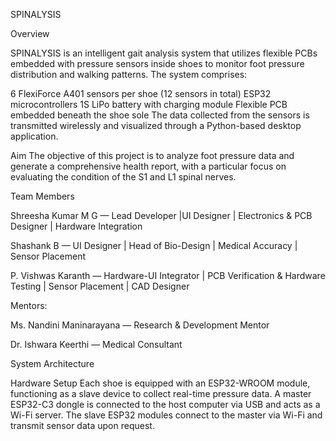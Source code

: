 SPINALYSIS

Overview

SPINALYSIS is an intelligent gait analysis system that utilizes flexible PCBs embedded with pressure sensors inside shoes to monitor foot pressure distribution and walking patterns. The system comprises:

6 FlexiForce A401 sensors per shoe (12 sensors in total)
ESP32 microcontrollers
1S LiPo battery with charging module
Flexible PCB embedded beneath the shoe sole
The data collected from the sensors is transmitted wirelessly and visualized through a Python-based desktop application.

Aim
The objective of this project is to analyze foot pressure data and generate a comprehensive health report, with a particular focus on evaluating the condition of the S1 and L1 spinal nerves.

Team Members

Shreesha Kumar M G — Lead Developer |UI Designer | Electronics & PCB Designer | Hardware Integration

Shashank B — UI Designer | Head of Bio-Design | Medical Accuracy | Sensor Placement 

P. Vishwas Karanth — Hardware-UI Integrator | PCB Verification & Hardware Testing | Sensor Placement | CAD Designer

Mentors:

Ms. Nandini Maninarayana — Research & Development Mentor

Dr. Ishwara Keerthi — Medical Consultant

System Architecture

Hardware Setup
Each shoe is equipped with an ESP32-WROOM module, functioning as a slave device to collect real-time pressure data.
A master ESP32-C3 dongle is connected to the host computer via USB and acts as a Wi-Fi server.
The slave ESP32 modules connect to the master via Wi-Fi and transmit sensor data upon request.


